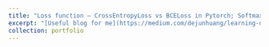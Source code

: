 ```yaml
---
title: "Loss function — CrossEntropyLoss vs BCELoss in Pytorch; Softmax vs sigmoid; Loss calculation"
excerpt: "[Useful blog for me](https://medium.com/dejunhuang/learning-day-57-practical-5-loss-function-crossentropyloss-vs-bceloss-in-pytorch-softmax-vs-bd866c8a0d23)<br/>"
collection: portfolio
---
```

